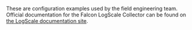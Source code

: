 These are configuration examples used by the field engineering team. Official documentation for the Falcon LogScale Collector can be found on [the LogScale documentation site](https://library.humio.com/humio-server/log-shippers-log-collector.html).